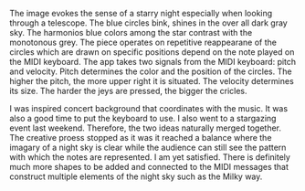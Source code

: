 The image evokes the sense of a starry night especially when looking through a telescope. The blue circles bink, shines in the over all dark gray sky. 
The harmonios blue colors among the star contrast with the monotonous grey. The piece operates on repetitive reappearane of the circles which are drawn on 
specific positions depend on the note played on the MIDI keyboard. The app takes two signals from the MIDI keyboard: pitch and velocity. 
Pitch determines the color and the position of the circles. The higher the pitch, the more upper right it is situated. 
The velocity determines its size. The harder the jeys are pressed, the bigger the cricles. 

I was inspired concert background that coordinates with the music. It was also a good time to put the keyboard to use. I also went to a stargazing event 
last weekend. Therefore, the two ideas naturally merged together. The creative proess stopped as it was it reached a balance where the imagary of a night sky
is clear while the audience can still see the pattern with which the notes are represented. I am yet satisfied. There is definitely much more shapes to be added
and connected to the MIDI messages that construct multiple elements of the night sky such as the Milky way. 

